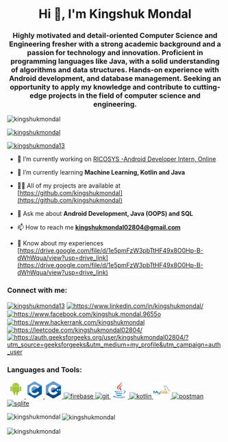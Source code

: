 <h1 align="center">Hi 👋, I'm Kingshuk Mondal</h1>
<h3 align="center">Highly motivated and detail-oriented Computer Science and Engineering fresher with a strong academic background and a passion for technology and innovation. Proficient in programming languages like Java, with a solid understanding of algorithms and data structures. Hands-on experience with Android development, and database management. Seeking an opportunity to apply my knowledge and contribute to cutting-edge projects in the field of computer science and engineering.</h3>

<p align="left"> <img src="https://komarev.com/ghpvc/?username=kingshukmondal&label=Profile%20views&color=b40e0e&style=plastic" alt="kingshukmondal" /> </p>

<p align="left"> <a href="https://github.com/ryo-ma/github-profile-trophy"><img src="https://github-profile-trophy.vercel.app/?username=kingshukmondal" alt="kingshukmondal" /></a> </p>

<p align="left"> <a href="https://twitter.com/kingshukmonda13" target="blank"><img src="https://img.shields.io/twitter/follow/kingshukmonda13?logo=twitter&style=for-the-badge" alt="kingshukmonda13" /></a> </p>

- 🔭 I’m currently working on [RICOSYS -Android Developer Intern, Online](https://github.com/kingshukmondal/LAApp)

- 🌱 I’m currently learning **Machine Learning, Kotlin and Java**

- 👨‍💻 All of my projects are available at [https://github.com/kingshukmondal](https://github.com/kingshukmondal)

- 💬 Ask me about **Android Development, Java (OOPS) and SQL**

- 📫 How to reach me **kingshukmondal02804@gmail.com**

- 📄 Know about my experiences [https://drive.google.com/file/d/1e5pmFzW3pbTtHF49x8O0Hp-B-dWhWqua/view?usp=drive_link](https://drive.google.com/file/d/1e5pmFzW3pbTtHF49x8O0Hp-B-dWhWqua/view?usp=drive_link)

<h3 align="left">Connect with me:</h3>
<p align="left">
<a href="https://twitter.com/kingshukmonda13" target="blank"><img align="center" src="https://raw.githubusercontent.com/rahuldkjain/github-profile-readme-generator/master/src/images/icons/Social/twitter.svg" alt="kingshukmonda13" height="30" width="40" /></a>
<a href="https://linkedin.com/in/https://www.linkedin.com/in/kingshukmondal/" target="blank"><img align="center" src="https://raw.githubusercontent.com/rahuldkjain/github-profile-readme-generator/master/src/images/icons/Social/linked-in-alt.svg" alt="https://www.linkedin.com/in/kingshukmondal/" height="30" width="40" /></a>
<a href="https://fb.com/https://www.facebook.com/kingshuk.mondal.9655o" target="blank"><img align="center" src="https://raw.githubusercontent.com/rahuldkjain/github-profile-readme-generator/master/src/images/icons/Social/facebook.svg" alt="https://www.facebook.com/kingshuk.mondal.9655o" height="30" width="40" /></a>
<a href="https://www.hackerrank.com/https://www.hackerrank.com/kingshukmondal" target="blank"><img align="center" src="https://raw.githubusercontent.com/rahuldkjain/github-profile-readme-generator/master/src/images/icons/Social/hackerrank.svg" alt="https://www.hackerrank.com/kingshukmondal" height="30" width="40" /></a>
<a href="https://www.leetcode.com/https://leetcode.com/kingshukmondal02804/" target="blank"><img align="center" src="https://raw.githubusercontent.com/rahuldkjain/github-profile-readme-generator/master/src/images/icons/Social/leet-code.svg" alt="https://leetcode.com/kingshukmondal02804/" height="30" width="40" /></a>
<a href="https://auth.geeksforgeeks.org/user/https://auth.geeksforgeeks.org/user/kingshukmondal02804/?utm_source=geeksforgeeks&utm_medium=my_profile&utm_campaign=auth_user" target="blank"><img align="center" src="https://raw.githubusercontent.com/rahuldkjain/github-profile-readme-generator/master/src/images/icons/Social/geeks-for-geeks.svg" alt="https://auth.geeksforgeeks.org/user/kingshukmondal02804/?utm_source=geeksforgeeks&utm_medium=my_profile&utm_campaign=auth_user" height="30" width="40" /></a>
</p>

<h3 align="left">Languages and Tools:</h3>
<p align="left"> <a href="https://developer.android.com" target="_blank" rel="noreferrer"> <img src="https://raw.githubusercontent.com/devicons/devicon/master/icons/android/android-original-wordmark.svg" alt="android" width="40" height="40"/> </a> <a href="https://www.cprogramming.com/" target="_blank" rel="noreferrer"> <img src="https://raw.githubusercontent.com/devicons/devicon/master/icons/c/c-original.svg" alt="c" width="40" height="40"/> </a> <a href="https://www.w3schools.com/cpp/" target="_blank" rel="noreferrer"> <img src="https://raw.githubusercontent.com/devicons/devicon/master/icons/cplusplus/cplusplus-original.svg" alt="cplusplus" width="40" height="40"/> </a> <a href="https://firebase.google.com/" target="_blank" rel="noreferrer"> <img src="https://www.vectorlogo.zone/logos/firebase/firebase-icon.svg" alt="firebase" width="40" height="40"/> </a> <a href="https://git-scm.com/" target="_blank" rel="noreferrer"> <img src="https://www.vectorlogo.zone/logos/git-scm/git-scm-icon.svg" alt="git" width="40" height="40"/> </a> <a href="https://www.java.com" target="_blank" rel="noreferrer"> <img src="https://raw.githubusercontent.com/devicons/devicon/master/icons/java/java-original.svg" alt="java" width="40" height="40"/> </a> <a href="https://kotlinlang.org" target="_blank" rel="noreferrer"> <img src="https://www.vectorlogo.zone/logos/kotlinlang/kotlinlang-icon.svg" alt="kotlin" width="40" height="40"/> </a> <a href="https://www.mysql.com/" target="_blank" rel="noreferrer"> <img src="https://raw.githubusercontent.com/devicons/devicon/master/icons/mysql/mysql-original-wordmark.svg" alt="mysql" width="40" height="40"/> </a> <a href="https://postman.com" target="_blank" rel="noreferrer"> <img src="https://www.vectorlogo.zone/logos/getpostman/getpostman-icon.svg" alt="postman" width="40" height="40"/> </a> <a href="https://www.sqlite.org/" target="_blank" rel="noreferrer"> <img src="https://www.vectorlogo.zone/logos/sqlite/sqlite-icon.svg" alt="sqlite" width="40" height="40"/> </a> </p>

<p><img align="left" src="https://github-readme-stats.vercel.app/api/top-langs?username=kingshukmondal&show_icons=true&theme=dark&locale=en&layout=compact" alt="kingshukmondal" /></p>

<p>&nbsp;<img align="center" src="https://github-readme-stats.vercel.app/api?username=kingshukmondal&show_icons=true&theme=radical&locale=en" alt="kingshukmondal" /></p>

<p><img align="center" src="https://github-readme-streak-stats.herokuapp.com/?user=kingshukmondal&theme=highcontrast" alt="kingshukmondal" /></p>
